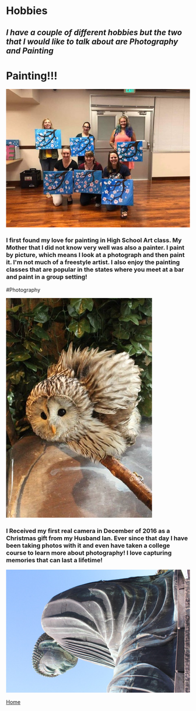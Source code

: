 # Hobbies

## ***I have a couple of different hobbies but the two that I would like to talk about are Photography and Painting***
# Painting!!!
![photo of a group paint night](painte.jpg)



### I first found my love for painting in High School Art class. My Mother that I did not know very well was also a painter. I paint by picture, which means I look at a photograph and then paint it. I'm not much of a freestyle artist. I also enjoy the painting classes that are popular in the states where you meet at a bar and paint in a group setting!

#Photography

![Photo of an owl i took with my camera](owle.jpg)


### I Received my first real camera in December of 2016 as a Christmas gift from my Husband Ian. Ever since that day I have been taking photos with it and even have taken a college course to learn more about photography! I love capturing memories that can last a lifetime!

![photo i took of the great budah](buda1e.JPG)

[Home](index) 

